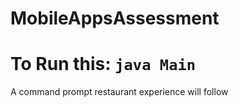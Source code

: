 # MobileAppsAssessment

# To Run this: ```java Main```

A command prompt restaurant experience will follow
